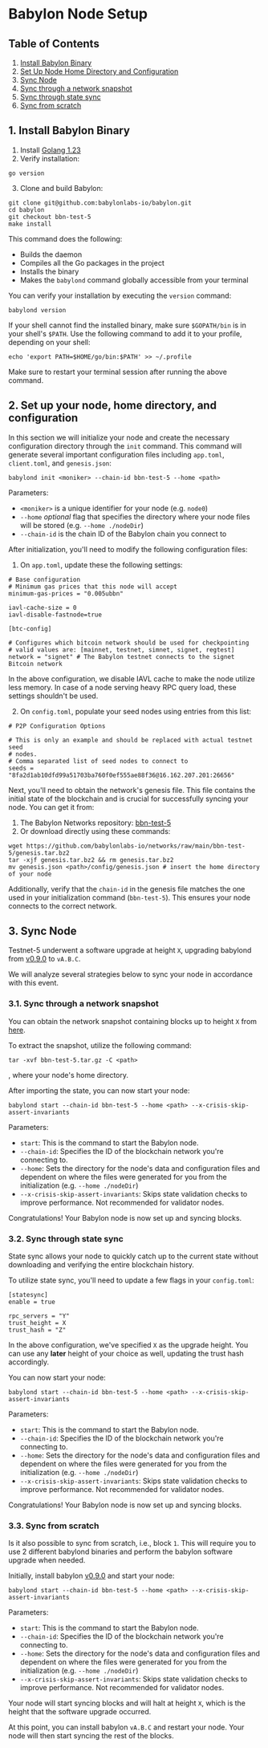 # Babylon Node Setup

## Table of Contents

1. [Install Babylon Binary](#1-install-babylon-binary)
2. [Set Up Node Home Directory and Configuration](#2-set-up-your-node-home-directory-and-configuration)
3. [Sync Node](#3-sync-node)
  1. [Sync through a network snapshot](#31-sync-through-a-network-snapshot)
  2. [Sync through state sync](#32-sync-through-state-sync)
  3. [Sync from scratch](#33-sync-from-scratch)

## 1. Install Babylon Binary 

1. Install [Golang 1.23](https://go.dev/dl)
2. Verify installation:

```shell
go version
```

3. Clone and build Babylon:
```shell
git clone git@github.com:babylonlabs-io/babylon.git
cd babylon
git checkout bbn-test-5
make install
```
<!-- TODO: testnet tag to be defined -->
This command does the following:
- Builds the daemon
- Compiles all the Go packages in the project
- Installs the binary 
- Makes the `babylond` command globally accessible from your terminal

You can verify your installation by executing the `version` command:

```shell
babylond version
```

If your shell cannot find the installed binary, make sure `$GOPATH/bin` is in 
your shell's `$PATH`. Use the following command to add it to your profile, 
depending on your shell:
 ```shell 
 echo 'export PATH=$HOME/go/bin:$PATH' >> ~/.profile 
 ```

Make sure to restart your terminal session after running the above command.

## 2. Set up your node, home directory, and configuration

In this section we will initialize your node and create the necessary 
configuration directory through the `init` command.
This command will generate several important configuration files 
including `app.toml`, `client.toml`, and `genesis.json`:

```shell
babylond init <moniker> --chain-id bbn-test-5 --home <path>
```

Parameters:
- `<moniker>` is a unique identifier for your node (e.g. `node0`)
- `--home` *optional* flag that specifies the directory where your 
node files will be stored (e.g. `--home ./nodeDir`)
- `--chain-id` is the chain ID of the Babylon chain you connect to

After initialization, you'll need to modify the following configuration files:

1. On `app.toml`, update these the following settings:

```shell
# Base configuration
# Minimum gas prices that this node will accept
minimum-gas-prices = "0.005ubbn"

iavl-cache-size = 0
iavl-disable-fastnode=true

[btc-config]

# Configures which bitcoin network should be used for checkpointing
# valid values are: [mainnet, testnet, simnet, signet, regtest]
network = "signet" # The Babylon testnet connects to the signet Bitcoin network
```

In the above configuration, we disable IAVL cache to make the node utilize less 
memory.
In case of a node serving heavy RPC query load, these settings shouldn't be used.

<!-- TODO: Add a link to the seed file once the PR is merged -->
2. On `config.toml`, populate your seed nodes using entries from this list:

```shell
# P2P Configuration Options    

# This is only an example and should be replaced with actual testnet seed
# nodes.
# Comma separated list of seed nodes to connect to
seeds = "8fa2d1ab10dfd99a51703ba760f0ef555ae88f36@16.162.207.201:26656" 
```

Next, you'll need to obtain the network's genesis file. This file contains 
the initial state of the blockchain and is crucial for successfully syncing 
your node. You can get it from:

1. The Babylon Networks repository: [bbn-test-5](../genesis.tar.bz2)
2. Or download directly using these commands:
```shell
wget https://github.com/babylonlabs-io/networks/raw/main/bbn-test-5/genesis.tar.bz2 
tar -xjf genesis.tar.bz2 && rm genesis.tar.bz2
mv genesis.json <path>/config/genesis.json # insert the home directory of your node
```

Additionally, verify that the `chain-id` in the genesis file matches the one used in 
your initialization command (`bbn-test-5`). This ensures your node connects 
to the correct network.

## 3. Sync Node

<!-- TODO: Specify height and version -->
Testnet-5 underwent a software upgrade at height `X`, upgrading babylond from
[v0.9.0](https://github.com/babylonlabs-io/babylon/releases/tag/v0.9.0) to
`vA.B.C`.

We will analyze several strategies below to sync your node in accordance with
this event.

### 3.1. Sync through a network snapshot

<!-- TODO: Specify height -->
You can obtain the network snapshot containing blocks up to height `X` from
[here](./network-artifacts/bbn-test-5.tar.gz).

<!-- TODO: We can add other snapshot sources as they appear -->

To extract the snapshot, utilize the following command:

```shell
tar -xvf bbn-test-5.tar.gz -C <path>
```

, where <path> your node's home directory.

<!-- TODO: How to prevent duplication of the start command? -->
After importing the state, you can now start your node:

```shell
babylond start --chain-id bbn-test-5 --home <path> --x-crisis-skip-assert-invariants
```

Parameters:

- `start`: This is the command to start the Babylon node.
- `--chain-id`: Specifies the ID of the blockchain network you're connecting to.
- `--home`: Sets the directory for the node's data and configuration files and 
   dependent on where the files were generated for you from the initialization 
   (e.g. `--home ./nodeDir`)
- `--x-crisis-skip-assert-invariants`: Skips state validation checks to improve 
   performance. Not recommended for validator nodes.

Congratulations! Your Babylon node is now set up and syncing blocks.

<!-- TODO: Do we need a section on verifying that we are in sync? -->

### 3.2. Sync through state sync

State sync allows your node to quickly catch up to the current state without
downloading and verifying the entire blockchain history.

To utilize state sync, you'll need to update a few flags in your `config.toml`:

<!-- TODO: Add state-sync server from Nodes.Guru, height and hash-->
```shell
[statesync]
enable = true

rpc_servers = "Y"
trust_height = X
trust_hash = "Z"
```

In the above configuration, we've specified `X` as the upgrade height. You can
use any **later** height of your choice as well, updating the trust hash
accordingly.

You can now start your node:

```shell
babylond start --chain-id bbn-test-5 --home <path> --x-crisis-skip-assert-invariants
```

Parameters:

- `start`: This is the command to start the Babylon node.
- `--chain-id`: Specifies the ID of the blockchain network you're connecting to.
- `--home`: Sets the directory for the node's data and configuration files and 
   dependent on where the files were generated for you from the initialization 
   (e.g. `--home ./nodeDir`)
- `--x-crisis-skip-assert-invariants`: Skips state validation checks to improve 
   performance. Not recommended for validator nodes.

Congratulations! Your Babylon node is now set up and syncing blocks.

### 3.3. Sync from scratch

Is it also possible to sync from scratch, i.e., block `1`. This will require
you to use 2 different babylond binaries and perform the babylon software
upgrade when needed.

Initially, install babylon
[v0.9.0](https://github.com/babylonlabs-io/babylon/releases/tag/v0.9.0) and
start your node:

```shell
babylond start --chain-id bbn-test-5 --home <path> --x-crisis-skip-assert-invariants
```

Parameters:

- `start`: This is the command to start the Babylon node.
- `--chain-id`: Specifies the ID of the blockchain network you're connecting to.
- `--home`: Sets the directory for the node's data and configuration files and 
   dependent on where the files were generated for you from the initialization 
   (e.g. `--home ./nodeDir`)
- `--x-crisis-skip-assert-invariants`: Skips state validation checks to improve 
   performance. Not recommended for validator nodes.

<!-- TODO: Specify height -->
Your node will start syncing blocks and will halt at height `X`, which is the
height that the software upgrade occurred.

<!-- TODO: Add log -->

<!-- TODO: Specify version -->
At this point, you can install babylon
`vA.B.C` and restart your node. Your node will then start syncing the rest of
the blocks.
